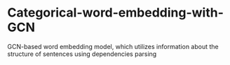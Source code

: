 # Categorical-word-embedding-with-GCN
GCN-based word embedding model, which utilizes information about the structure of sentences using dependencies parsing

